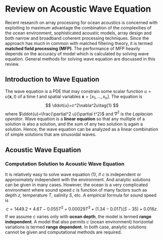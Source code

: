 # Review on Acoustic Wave Equation

Recent research on array processing for ocean acoustics is concerned with exploiting to maximum advantage the combination of the complexities of the ocean environment, sophisticated acoustic models, array design and both narrow and broadband coherent processing techniques. Since the approach has much in common with matched filtering theory, it is termed **matched field processing (MFP)**. The performance of MFP heavily depends on the accuracy of model which is calculated by solving wave equation. General methods for solving wave equation are discussed in this review.

## Introduction to Wave Equation

The wave equation is a PDE that may constrain some scalar function $u=u(\boldsymbol{x}, t)$ of a time $t$ and spatial variables $\boldsymbol{x}=[x_1,\ldots,x_n]$. The equation is 
$$
\ddot{u}=c^2\nabla^2u\tag{1}
$$
where $\ddot{u}=\frac{\partial^2 u}{\partial t^2}$ and $\nabla^2$ is the *Laplacian operator*. Wave equation is a **linear equation** so that any multiple of a solution is also a solution, and the sum of any two solution is again a solution. Hence, the wave equation can be analyzed as a linear combination of simple solutions that are sinusoidal waves.

## Acoustic Wave Equation

### Computation Solution to Acoustic Wave Equation

It is relatively easy to solve wave equation (1), if $c$ is independent or approximately independent with the environment. And analytic solutions can be given in many cases. However, the ocean is a very complicated environment where sound speed $c$ is function of many factors such as depth $z$, temperature $T$, salinity $S$, etc. A empirical formula for sound speed is 
$$
c=1449.2+4.6 T-0.055 T^{2}+0.00029 T^{3}
+(1.34-0.01 T)(S-35)+0.016 z.
$$
If we assume $c$ varies only with **ocean depth**, the model is termed **range independent**. A model that also permits $c$ (ocean environment) horizontal variations is termed **range dependent**. In both case, analytic solutions cannot be given and computational methods are required. 

